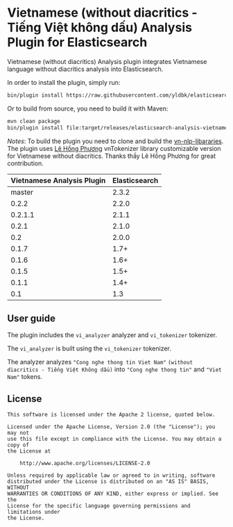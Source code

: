 Vietnamese (without diacritics - Tiếng Việt không dấu) Analysis Plugin for Elasticsearch
========================================

Vietnamese (without diacritics) Analysis plugin integrates Vietnamese language without diacritics analysis into Elasticsearch.

In order to install the plugin, simply run:

```sh
bin/plugin install https://raw.githubusercontent.com/yldbk/elasticsearch-analysis-vietnamese/master/install/elasticsearch-analysis-vietnamese-0.2.3.zip

```

Or to build from source, you need to build it with Maven:

```bash
mvn clean package
bin/plugin install file:target/releases/elasticsearch-analysis-vietnamese-0.2.3.zip
```

*Notes*: To build the plugin you need to clone and build the [vn-nlp-libararies](https://github.com/yldbk/vn-nlp-libraries). The plugin uses  [Lê Hồng Phương](http://mim.hus.vnu.edu.vn/phuonglh/) vnTokenizer library customizable version for Vietnamese without diacritics. Thanks thầy Lê Hồng Phương for great contribution.

|Vietnamese Analysis Plugin|Elasticsearch|
|---|---|
| master|2.3.2|
| 0.2.2|2.2.0|
| 0.2.1.1|2.1.1|
| 0.2.1|2.1.0|
| 0.2|2.0.0|
| 0.1.7|1.7+|
| 0.1.6|1.6+|
| 0.1.5|1.5+|
| 0.1.1|1.4+|
| 0.1|1.3|


## User guide

The plugin includes the `vi_analyzer` analyzer and `vi_tokenizer` tokenizer.

The `vi_analyzer` is built using the `vi_tokenizer` tokenizer.

 The analyzer analyzes `"Cong nghe thong tin Viet Nam"` `(without diacritics - Tiếng Việt Không dấu)` into `"Cong nghe thong tin"` and `"Viet Nam"` tokens.

License
-------

    This software is licensed under the Apache 2 license, quoted below.

    Licensed under the Apache License, Version 2.0 (the "License"); you may not
    use this file except in compliance with the License. You may obtain a copy of
    the License at

        http://www.apache.org/licenses/LICENSE-2.0

    Unless required by applicable law or agreed to in writing, software
    distributed under the License is distributed on an "AS IS" BASIS, WITHOUT
    WARRANTIES OR CONDITIONS OF ANY KIND, either express or implied. See the
    License for the specific language governing permissions and limitations under
    the License.

